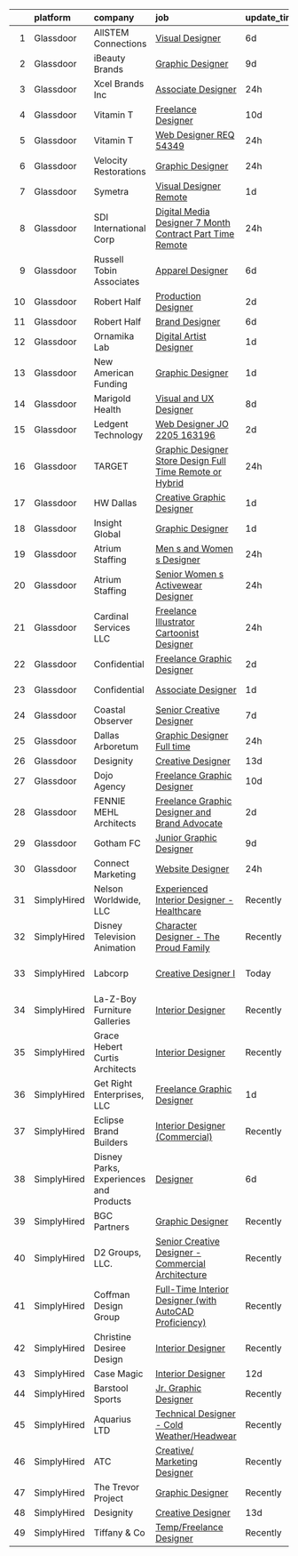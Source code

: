 

|    | platform    | company                                | job                                                                                                                                                                                                                                                                                                                                                                                                                                                                                                                                                                                                                                                                                                                                                                                                                                                                                                                                                                                                                                                                                                                                                                                                                                                                                                                                                                                                         | update_time   | location                   |
|---:|:------------|:---------------------------------------|:------------------------------------------------------------------------------------------------------------------------------------------------------------------------------------------------------------------------------------------------------------------------------------------------------------------------------------------------------------------------------------------------------------------------------------------------------------------------------------------------------------------------------------------------------------------------------------------------------------------------------------------------------------------------------------------------------------------------------------------------------------------------------------------------------------------------------------------------------------------------------------------------------------------------------------------------------------------------------------------------------------------------------------------------------------------------------------------------------------------------------------------------------------------------------------------------------------------------------------------------------------------------------------------------------------------------------------------------------------------------------------------------------------|:--------------|:---------------------------|
|  1 | Glassdoor   | AllSTEM Connections                    | [Visual Designer](https://www.glassdoor.com/partner/jobListing.htm?pos=123&ao=1110586&s=58&guid=0000018128538939b52a586d805d0ca4&src=GD_JOB_AD&t=SR&vt=w&ea=1&cs=1_65d9995d&cb=1654238972658&jobListingId=1007899657868&cpc=F41FEAB56D215062&jrtk=3-0-1g4k572aqr0i6801-1g4k572b8kugj800-106462cd46e89539--6NYlbfkN0Akmm0SHSm6KXMG3PLe28cvsql5ALZY-VGg2iXYcU3b0w4uAnFgzT5Ra8lcIzFNLUVJ_Vrg6DMrlCvoV0VETC6rERSPCpCmwaSW2zIQvOdXjWiSdZn8d7wOrZHbimuG0gg9vOQBu7U-BifMAPlIdnbWJyjPiT8FgqTD76ywH5haPesrC-8FZ_2wKAVxmtx_ViRSwhQFeC9YB6yTjYuX8DoPxLITY5B0VL3nRmOXuXjSPl3VZ1Iml48899n5AnM_XMlb0Giz2vqq0cp2vJS-TYfYr7Kd10IiFrVa82za-8ssPJlBVxUgBCswuePk0d0rdlX7u_xAoNxsdMtuoX9Zgxc_BgHn_zek1TryMOLXQLTl7QBLo9vCaEO_2AXg92gboR0iFPnHEeSVY-jVK1mzAg80h02OT9sUgc29kRXZ6K4ZhUP69qjrj2BOjXb500H59R16z_15OAGp_1QYrDexY3A-Ms1b6Kttd9v8zThXwLidmDUzMS-9WX5_XYDwWjCt_rBB73gnPjr_OQzAjwADcGv3lJUeBpUfDRxa8EkRbaOfsyV8xqPGc2FZBN0pkSBWyTw%3D)                                                                                                                                                                                                                                                                                                                                                                                                                                                                                    | 6d            | Bellevue, WA               |
|  2 | Glassdoor   | iBeauty Brands                         | [Graphic Designer](https://www.glassdoor.com/partner/jobListing.htm?pos=112&ao=1110586&s=58&guid=0000018128538939b52a586d805d0ca4&src=GD_JOB_AD&t=SR&vt=w&ea=1&cs=1_a7c41047&cb=1654238972655&jobListingId=1007889460296&cpc=8795CF9063CD573D&jrtk=3-0-1g4k572aqr0i6801-1g4k572b8kugj800-6ac29f4d46719f01--6NYlbfkN0Bak6EwiWOi-lH95KQGz_2IteeDTGQu8PC0CTdvZEvB8aTxCVl-Yeh_qmspGBAX3vgbxoJuzbW3FoZo6byqxCXLwNK56gfZUKijTHbUINfxmFBAYcY2Zo0iMzF5nIGQKxFqPZLLuwSb9yYcLqtdWuGuYE1VrKOIl7uGDXH6xNO85maWtBP_MC4qKz8SMUW7d8-vlif1-Lfok3kii3tS7-Y_gzB_uJ0u7jP4ROF8rXl-bxTUGVIdHoIu7cWGkU9Wb3D22dVV94vA9x_eBJm-PYQSWDTSlXzYRdfSTmNOHORLaYxbO4ez15NGS80Zpx-KQzb9xlo4kg6OBJGO-FpiQARDcfXZW7Ufn1B4sqzPF7Xb0O1hbJCfxGb9KQG6MxfvnnHFGx9dODIVw7jw1VDFGHs9sKrvhsFOnvEjrddk6DgHxIayP49Bmli6QmFInHt_nwtLgk_P90WA4e7yr6CP5ZzfWnZpOW6B6qYEOrn2VHKOwtR4xfDMkn5W)                                                                                                                                                                                                                                                                                                                                                                                                                                                                                                                                                                 | 9d            | Remote                     |
|  3 | Glassdoor   | Xcel Brands  Inc                       | [Associate Designer](https://www.glassdoor.com/partner/jobListing.htm?pos=106&ao=1110586&s=58&guid=0000018128538939b52a586d805d0ca4&src=GD_JOB_AD&t=SR&vt=w&ea=1&cs=1_1737283f&cb=1654238972654&jobListingId=1007913737672&cpc=59DF70BB7E75A6DF&jrtk=3-0-1g4k572aqr0i6801-1g4k572b8kugj800-32840be3987c0323--6NYlbfkN0AZiaPZyccuKjlre0e0RaBFeO48J0QExrO5hcuLctOVaJEbtQVSe57ouKjHvsZTeSfczNln_Mv-zUiIDV_BgQ63lEjBlgoFu9GCoYO3Y6Y2ErpDZQtp3XH39swyDB9u5PqSifa-5IVeclqRScAT-nSWChkcm8FRgq8oLf_Hf6dQcQHWFfTyNHUU5bc90guNqpjI76Vtcu14rNnxY9Zsm_oL6cZKmLydCWkYqg9RbrsH9NkioD9UZ77qc4NH6jjpNDeqkJnvzWe262hDPuPzpShl05nTSGOWu0xWhaungaU34k1f0c-25Oktp5sHZWaD2bSMnegxAU1HLoPQtg9f87qKQHuMYRx4LuykkBJt6rFOiU-reHTjjwvZt6T1qh-ckFK6_FUzzNp7_kLFO_h5D4-1w0qn4aKCCphav1s-H-wxPOCAJ7pfFTrL4w4O2OLrLcnh8BPZxmlJjayHDh_UphspyoKG01iQiQUKEkc8_P_FPRStJnFi-Xtd51Yln33FmSm5IzEjsCPK8w%3D%3D)                                                                                                                                                                                                                                                                                                                                                                                                                                                                                                                                   | 24h           | New York, NY               |
|  4 | Glassdoor   | Vitamin T                              | [Freelance Designer](https://www.glassdoor.com/partner/jobListing.htm?pos=124&ao=1110586&s=58&guid=0000018128538939b52a586d805d0ca4&src=GD_JOB_AD&t=SR&vt=w&cs=1_60c40e40&cb=1654238972658&jobListingId=1007886606457&cpc=AC285F3A3ECA6BB0&jrtk=3-0-1g4k572aqr0i6801-1g4k572b8kugj800-2ff419e625ff879c--6NYlbfkN0DMrcEu7yrtATojKJA7cEzGQ3FdRGWLh0CZQInL4ECGI6k5tN82kdM0cJmh4vC7GghVxyrUzrjmtHL2XXE1xu1WKn47zudU_8G7rKAeR5STyoms0UwUagd24LgO-MmLJh0bEVwf0VV0WMipix3sZShRi-pdAuurRcY5e-lstS1LNgv39iGzFthHbjYWxeorbkFyMbNxsHuoa0l5T_OMexGb98LDTwL5BHdwKEquvpMIkSTFnK9GyBG2JRUtS5HJAx-6OpszNC0k6SNFYeNgtPIKJz-lP3EIzNJg0Yfi1ofifrlI5K6wu0jGqDo8B6xEidzIP7aVwwxJwhNzDZf9MOxkjzsbRa0pOoqYtNsakm8xf2eFSwKEdQq3eFzKkQ1oqBoP5El42PmOcmtZx_3WJmgKirLbigkg3ir6YrOgbVvC_rea_JcgS0X5nrKW7zZkUNbTzKB7Uf5uVKOcqsYZrfXC)                                                                                                                                                                                                                                                                                                                                                                                                                                                                                                                                                                                                    | 10d           | Boston, MA                 |
|  5 | Glassdoor   | Vitamin T                              | [Web Designer REQ   54349](https://www.glassdoor.com/partner/jobListing.htm?pos=118&ao=1110586&s=58&guid=0000018128538939b52a586d805d0ca4&src=GD_JOB_AD&t=SR&vt=w&cs=1_833fb894&cb=1654238972656&jobListingId=1007913667841&cpc=FA84DF7EA1EC2398&jrtk=3-0-1g4k572aqr0i6801-1g4k572b8kugj800-a7f7f155a871ac9f--6NYlbfkN0DMrcEu7yrtATojKJA7cEzGQ3FdRGWLh0CZQInL4ECGI6k5tN82kdM0OKoro5eXmjrhU1LzCeq0l2fey8GZSLUeQyI8wJtdc7khoJnz1ye_svzGt8ipJ4Xezb5M5vnw8x2Ry5isYYH1vMOe5vdFxeLnw1xmlUG-k9PnJ5adMuUIFBAheuHOlSxd4E1qHFhhL9c_KqNVsDlxva62dmwueBix5xMhCXzBvitbysrPdf2oizdG9TAA8tBg472RFToAttOW1Oh1LQsbbOei3mzG36LbwN0DT3pMRe0vVexe_3AhvVFX029GiNubIOQIbEuERawlY_WTFYbDuF1unHhGh8MJdlkM5AtaXNF-7Je2e4BSu5Chtk_vd2l9wibnjmwCn-n236Sh3cEq2Yn6btfW_GBr1SB38U-Jgq9igf0-SXQ8EaNX03kKQ_ExvfgRBpHpzxdzOTRJDPpexXWvCrM5wYOt0nnF1ItsmlI%3D)                                                                                                                                                                                                                                                                                                                                                                                                                                                                                                                                                                                | 24h           | Remote                     |
|  6 | Glassdoor   | Velocity Restorations                  | [Graphic Designer](https://www.glassdoor.com/partner/jobListing.htm?pos=103&ao=1110586&s=58&guid=0000018128538939b52a586d805d0ca4&src=GD_JOB_AD&t=SR&vt=w&ea=1&cs=1_f410a14c&cb=1654238972653&jobListingId=1007914778663&cpc=CE83898D3A5B2434&jrtk=3-0-1g4k572aqr0i6801-1g4k572b8kugj800-6beba033e76bfc05--6NYlbfkN0AN77IQYG4qNB0SF0w9dx5AeT6p643ab1gAjaH6HGqssQBJA-4q5WvA0ZG4q-PtYsoL27VRgZesPYZ5TYeKJGsTk9sd5qPI9GqV0V53Y9gErt3P3dQlRX1ywWFN8_c7MCbDUTt8L50NDQJJqihxS0XDw0LtEAQceX81pr8pxlaREZhzzXpUn4ce3DEBww6yB6_zZ_lOQLVSikkUnEkRL_CCcVZdxLb6SSoTNd2r89rYw2b0DV27FUSf7UA_A4hZeU6IbNYsFEG44XyRhMLH-NOCwggZYJ0F15DY92_YMD93wv7LS9-Pzu_GHukfHrHoOH_Wsxfno10R7u4uo9YpUr1K3evBxLoRy7jyEAudHLuBNQZ9EFENLUGseJPI82LMfyZ-nHHdkUx2EN9b-ub-yOXY2lnFw-aqamgiBDVGAagAwlxktZs_lBJG9PWOKcpGEkXSV_tomoV5Cx08EZVUlbm80MxHFnU5_7-0rdNPcW-DmSBMClTdd6vMvK__mxZ5I-OD_ZwxOOsTjC8A4rKrxfK2dNgufiv_t2YBtAvlkJcErDrs0ykSXug05DsVD3wnEXrHoo77Q7YmtUVSYEdgRDkCH9F7e9iVKOeUHMEXKvxqHQ%3D%3D)                                                                                                                                                                                                                                                                                                                                                                                                                                     | 24h           | Cantonment, FL             |
|  7 | Glassdoor   | Symetra                                | [Visual Designer   Remote](https://www.glassdoor.com/partner/jobListing.htm?pos=110&ao=1110586&s=58&guid=0000018128538939b52a586d805d0ca4&src=GD_JOB_AD&t=SR&vt=w&cs=1_4609fd10&cb=1654238972655&jobListingId=1007910117840&cpc=8795CF9063CD573D&jrtk=3-0-1g4k572aqr0i6801-1g4k572b8kugj800-81365151b091542e--6NYlbfkN0DxLmO7NH_YTtLbOIMvJFqJGEF88__vqD2fZF7JxivJ0azNiCTgnfJhqK52DTe9kl3HxAUXSrL2mTd0Ptx5yHlrOP7pNyy_I0DH1ewqAlG-HwrZHUudZdbZdhMuQaE91j7v3Tw7VN79EeVQTmxCsMd4tn55Y-PDa_cgZasr_TwpzKTQ3dTEYY8EdfWwwMyh5wiz4DqCfhJ46kR_fl-UnIiPRUQjKkpaBChWxQqY83XIq-OI3BKYkEAO7RbE3H37cptSD9I6Jm8mJIpe4TZJ8neqbM3j-ZZFTdQ2lqaopqrRUYjziTjMhfIrFabemp1ErNl2VJyvy1OHjWiktjH000Jfb0jV64i9V-3cd_Prz_9Wn41Rvoa91hBDvkFxfJYszVt5cqok46M6KZ8DcABglWYBOjzL-JkD4wLQUQNDAFxDK9yb-vBc8JhHd-G1vDovBTvOhBgNBg74hbc5LMwnHtLggfzgiJKk8u1gNg_q4gUh_bViUtEAC9DCfRrxBGxBG164UPjuWFp5shA9-hRxEhNVTqWD-wo2gKAIinT0W065dEULBcnvXLUK2M8IeDDb31_Je3pwLNP96Q%3D%3D)                                                                                                                                                                                                                                                                                                                                                                                                                                                                  | 1d            | Bellevue, WA               |
|  8 | Glassdoor   | SDI International Corp                 | [Digital Media Designer 7 Month Contract  Part Time  Remote](https://www.glassdoor.com/partner/jobListing.htm?pos=107&ao=1110586&s=58&guid=0000018128538939b52a586d805d0ca4&src=GD_JOB_AD&t=SR&vt=w&ea=1&cs=1_1cc5e66f&cb=1654238972654&jobListingId=1007913595516&cpc=FA84DF7EA1EC2398&jrtk=3-0-1g4k572aqr0i6801-1g4k572b8kugj800-6e94d5f73870e175--6NYlbfkN0Bpkr0gJgqqHEIfrrGctVATkpcI4_CflKALKoBiu5AQD__GyEOPCzqRkbHslo4OGyrLvMSpdclUz2YHnjk3txt2K8sLPHPqqyN36p7SUX8wfRM82dr3V0GWVLTcuwTEC-v-EInkegKCYdK1KVvIs8wiAl7xzsI5Sa7mA4oTo2IEHAMbnJvoPy_zfx_P5b6pP1TDBlAoyvuQQ8VlYymIH9fiT-Kq4fXlE7szB8dkjbmza8UwHe5FdZioJ5P_f_LlqVWt-0lpz_E4zYTt7atN66sMvTZlQVoCmFLDj5OZ97vfJpE1bsaU1R9qcKplNZrnbQ0gdWBCOrcA_XDzRsZqABQ4bUbGxuclk9mdFBc3bRPy1OgD_4Widq4YHXd-u-E723xy1pC7C8jaVgbU2fKdelzSatmgfYQNMCjREddwhuH55wRZQKEhu7oBmWsrxmfTeqxHJDms5sNBJMdgG_5rOMUV4XtFEdvTSc3uNXPBb5_QY_0iZdrQOqtCeQs650ATKXKWGgJEwX35jDVskxaiJAy8)                                                                                                                                                                                                                                                                                                                                                                                                                                                                                       | 24h           | Remote                     |
|  9 | Glassdoor   | Russell Tobin   Associates             | [Apparel Designer](https://www.glassdoor.com/partner/jobListing.htm?pos=121&ao=1110586&s=58&guid=0000018128538939b52a586d805d0ca4&src=GD_JOB_AD&t=SR&vt=w&ea=1&cs=1_c5a934d4&cb=1654238972657&jobListingId=1007898526423&cpc=F41FEAB56D215062&jrtk=3-0-1g4k572aqr0i6801-1g4k572b8kugj800-084e6e4fc4d0e6cd--6NYlbfkN0AmAEGG8avFOUzrOsHfiknRKtH3A0Y6LZHoukWLvPWvQJxCZcAVCIDFyzk0WrVdXvqEEjfITuwa-D2Ik03CkY5AiwjrnBJu9hrLvu_iB614SF5jhJBybVtwIdqD9LiHTByLa_bhz8jSwi6DQgZNWtPT3Az_PyJUdlXQMtLFf8weayrHP5ErbHDvPY6tEdBBRN6JXaehfrfLiFv00kI-ew7zNfqApt3_aqN5cOdJRTSrLwAdkLCPHoNlC-k4ALIv5UIRj7ueprynlZz6YRbeDypebi4b5eBWPh6sNVY_kimUSh3bUKInnjEfA6MW1c35cBiXEq-9au3c6pvM6bShlNTkCCZun2dwqFk-b8Y7f69ynJiBiFfmBfyR7WmMOdzndGwExG9cA8tD768ai3R7HLYIJT1oe1oxDw5L0NWfmsoZ_Oj1lzH3hXOxV3tTh8x6llYxXJC2J0AjcRWodyrO6r7wN5LqULT6QBBsncI9qlbTcVvq-ApuK0WBf5rWRMZqkht7Rfl-NIznB6aUY-ToVjS2)                                                                                                                                                                                                                                                                                                                                                                                                                                                                                                                                 | 6d            | Beaverton, OR              |
| 10 | Glassdoor   | Robert Half                            | [Production Designer](https://www.glassdoor.com/partner/jobListing.htm?pos=122&ao=1110586&s=58&guid=0000018128538939b52a586d805d0ca4&src=GD_JOB_AD&t=SR&vt=w&ea=1&cs=1_a37ab948&cb=1654238972657&jobListingId=1007907399529&cpc=FD1C1DA32C38CFA7&jrtk=3-0-1g4k572aqr0i6801-1g4k572b8kugj800-f1bcdc9ee05ab934--6NYlbfkN0CpzDdaQkua3np5pkmj49lKioZwmwxQ-yx5plwbYmV_M1dPHXZSDPCPsE0q9CPNUjomw7Uxkzp9BGa1TPq2b82fGaOPJVzvfQhF2TdsQiw_H_kuZQTN0N_b6Ba81gSiPYMJNIKrLjSpN1z_6b9xCX16Xr8RmsCgpMlIuYJ1aOkk1lNYMjWL74AVooX2L-Unk4vBYR0_rkbvr1xwuQNMY_NlhSIdVCbr6cY6U751O27TR5vppZ0zKg7QA72bM4Gg44CVI14bniclOI39opRrhb_kU-ACRJ1cUOKippOjfCw_M3gLOKaZLydk7CvJh5Is0wljHcbsDR0ALd-xcz22cwGCuu39LjPgF0xJzIuqqcQkMlUBKeQV4KyylbauXkbBLEVuJzUhC3Jwwo0TwDbdb949IIxYLw5B0C72Mjzc3YnLK4-rA2vQ554ArR3YSIMrgkQkzbHS9ENlOPPkC7DJVFNOjvw0Bvm0zp-MvDrzTXkgLAhaf7DSIgj5lTmv0qWxGJBOCLFl1ZQajhNPZiKEYMQIqnyJ6S2jvRsH8TrmiJkdtYasIGi_SMwF)                                                                                                                                                                                                                                                                                                                                                                                                                                                                                              | 2d            | Seattle, WA                |
| 11 | Glassdoor   | Robert Half                            | [Brand Designer](https://www.glassdoor.com/partner/jobListing.htm?pos=120&ao=1110586&s=58&guid=0000018128538939b52a586d805d0ca4&src=GD_JOB_AD&t=SR&vt=w&ea=1&cs=1_b413fde5&cb=1654238972657&jobListingId=1007899188969&cpc=B076152010A3B66C&jrtk=3-0-1g4k572aqr0i6801-1g4k572b8kugj800-1365bfd008a6b3bc--6NYlbfkN0CpzDdaQkua3np5pkmj49lKioZwmwxQ-yx5plwbYmV_M0-UVVHCKd081IjkdtVfCvT0u337e1jU3LxFEbnfX4a8dm8LhvwRgMFjUWwJrrcx30I1yWg4D32XQq6ZoSAsfi9nKcmfdYIM-shq61FUzFFuYYhT_TKDPey8uiaz-pLB29gVf6_sUjc1igf5VdTO_VPeVlry0rcAUrgPRUV_8USNnTDyFCoXxsAVH8QbPfLVz8xh8eMYNtCXlRdFBxfkAmnp0NFLiGH9eqVBMqF9-yih4_WV1Y8_huTOovFD1E1eA1Swh9X6K7-ied8EvlbGJoDi9IsEEUxTqIfw_88Zx3e_gJThJrdrbRsTsMuvNWWBjE-_m6h4iqbR-av5MHsA6DKwduevaXulbnlAkye3i8_aeQK5Teh15_lnc_KTFFVE6mIMUZBIGwsDvMmwNP3wXZSdH4zp22stw22A3QCzPWMYnhDTcrYYOpj6j-S9Quq8AAuLHRjUtOeCiACx7rqCGmiClByV7Y-oBP4npbCEnYi_a3yW5E0mauJGHu4lITNYYNCuT0dqbvSA)                                                                                                                                                                                                                                                                                                                                                                                                                                                                                                   | 6d            | Metairie, LA               |
| 12 | Glassdoor   | Ornamika Lab                           | [Digital Artist   Designer](https://www.glassdoor.com/partner/jobListing.htm?pos=130&ao=1136043&s=58&guid=0000018128538939b52a586d805d0ca4&src=GD_JOB_AD&t=SR&vt=w&ea=1&cs=1_1ba1d0d3&cb=1654238972658&jobListingId=1007910824902&jrtk=3-0-1g4k572aqr0i6801-1g4k572b8kugj800-801fd84fe87f100d-)                                                                                                                                                                                                                                                                                                                                                                                                                                                                                                                                                                                                                                                                                                                                                                                                                                                                                                                                                                                                                                                                                                             | 1d            | Remote                     |
| 13 | Glassdoor   | New American Funding                   | [Graphic Designer](https://www.glassdoor.com/partner/jobListing.htm?pos=111&ao=1110586&s=58&guid=0000018128538939b52a586d805d0ca4&src=GD_JOB_AD&t=SR&vt=w&ea=1&cs=1_b17bbed5&cb=1654238972656&jobListingId=1007909691736&cpc=F41FEAB56D215062&jrtk=3-0-1g4k572aqr0i6801-1g4k572b8kugj800-eb8123416104037c--6NYlbfkN0C2BFb7Ub2YUp4strrym9V3pWtjyRKtgHKt_kMzkewmGGJEved23y_kY-GSZp2akmOOdKUWdVMGc4CwU53ZNv7QfQhZ3Ihqlw1S7iBhZYnmCZCSpGSOutVDuZn8spH5sciykkYdhJ01LFRw6qhHRKONYR_TZNqqkxyBdNAKux9NM4-haekDLfiMknzS1caGOaHMTHeysavF7tQwwd07_HC-Y1kvDwX7XH4sw4VPZhWfEY_UexgM01xWC0UA78lGvd2I-DYXJTgY6HNNF6SpjVvuaIcMMANw1k59i8Ydwr5QzXQrBnEDgr56424xQo4l6iZfNLnVRHPOghVAhzqy2LXxEROkZpY0BlkolLYgTJhV-7ZUsvD1gTslv_KjsJqdrcqBUfJZC1VZzHrdjdO-8DImTkagiZlvcEk3-wbqSwDbGZsOArVssYS2b1WrgbhGBSVyEgAuFwQ18FWQKz6qX6_4MDeHswA54LrP44XerkRm823XoO5LFmFi5Nsiq0cBQro%3D)                                                                                                                                                                                                                                                                                                                                                                                                                                                                                                                                                   | 1d            | Remote                     |
| 14 | Glassdoor   | Marigold Health                        | [Visual and UX Designer](https://www.glassdoor.com/partner/jobListing.htm?pos=105&ao=1110586&s=58&guid=0000018128538939b52a586d805d0ca4&src=GD_JOB_AD&t=SR&vt=w&cs=1_50c8b88e&cb=1654238972653&jobListingId=1007892502134&cpc=DE56C24FF6DEC286&jrtk=3-0-1g4k572aqr0i6801-1g4k572b8kugj800-9b3cb7afa3a868e6--6NYlbfkN0BOXuGoEprab630UTZtlO0zSF92s9S7S2JAKfDpgJnI48Yvg-kvAq5EQjCiABulU7rt4DrJjzq16LA1OYR3N2W3QFAt42dpjwDydXPo2L_CQ8fIPtmFZ94QuWaSO3fdpUYFb4e_ZVDov7iWUBDkdYR1UZrd3kOPXB7JaEf5-K9sncaqUe3g7zlv5dolpRuUs02ByIg5-2swZl_M1cGYn_c19ISMMpWh3rbr7Hel8JNDIs9haTTFMKDII6gyvzsDD901m4ZoWkdc5XUrRtOy1zTaDhKuxDju6KUWNOg1iJHyzioghQ_0Dzji7wraJaWJQqe72WlLq6Z1OACgV5C4wQD1XZLTFRZSf3BvdkjONEE6XqC4uYagqL8ilhbuOKmDgNbLt2eTHUaXXC6_FO36CXvWYFO2NiV27HjTiW64DRpkklCawcPy1GF7e09TRochDqI5Nce53dTa3_L0e9N93aNFXi9zjQ3IsvCWpcfsV_27kZH1u3vXPJSu2gYtXeJTYGRoq6P7RYElh-vBVgkR3wvGreUn_-iU3c82Z7eehFiBBoX1qCmYUhP7_TL1-lSASN7VaQ7UhH0T9W2UIbPkreDO77AqaDw0uKc%3D)                                                                                                                                                                                                                                                                                                                                                                                                                                                  | 8d            | Remote                     |
| 15 | Glassdoor   | Ledgent Technology                     | [Web Designer  JO 2205 163196 ](https://www.glassdoor.com/partner/jobListing.htm?pos=116&ao=1110586&s=58&guid=0000018128538939b52a586d805d0ca4&src=GD_JOB_AD&t=SR&vt=w&cs=1_b9282805&cb=1654238972656&jobListingId=1007906723309&cpc=9C2286EA3771AAF6&jrtk=3-0-1g4k572aqr0i6801-1g4k572b8kugj800-5a282bbbd631a6a0--6NYlbfkN0BhfrGGbcblirJ0_oD-V1jJ9SBvie1turFDKTAe6KCgNxcglQf_GDNs19Mxti6n_Sp54F89_heYYRzZJ9hO0oJi6IOcUU0cZVvCIU_r_CzZNI8hxIpCkBfxu0IBCaPQSrkiG1Or76uXPRWqvTrkMQnnWZ4reEK99lkCGsqIyhc-mM0mmlBm3NxAEoIUXSE_pKl9UyljIxSD10B1rZKgXgm4cWMDatmMCNlVzktdPmKaMgrZAB1IR4b3J2LndpFb55T6ege8aUJEEE_pgSknb5Itqs1sl4m1EuIkhPZM-DGf9kNBV5mZ-JOlUpKyRs1UHB8O_gz46gaC54SXpqHRpBl2av60G8xsX45712Zq2Dd1pIWLt_Vhv5ihd0W_zBvnNStH_pA4XfDdt_QKeOX5SHQfwM7QzJ8ZJGXt1haGdu1QsypGaDBMtEPzLZAvCLf77rL9a4ljCWz9NeqNfBhzQHlMrf1QSLML0h79RWHq-Jr2Kb-0wgrxzgJ9kSGwCcBn_oTtttS4KtdJQcPoHdwrfoNS6PxXhEkZNfbqmxhO9kGs4tCry-_GimsIVrVfRhmois6FYOQ2Ok33dly00ewdwBulv0xaA_2pg9JrlU1ai6aCDmmWqqCgXWkVKGJBBOYsT-FD6df83fxhpQ%3D%3D)                                                                                                                                                                                                                                                                                                                                                                                             | 2d            | San Diego, CA              |
| 16 | Glassdoor   | TARGET                                 | [Graphic Designer  Store Design  Full Time Remote or Hybrid ](https://www.glassdoor.com/partner/jobListing.htm?pos=129&ao=1136043&s=58&guid=0000018128538939b52a586d805d0ca4&src=GD_JOB_AD&t=SR&vt=w&cs=1_607ff73a&cb=1654238972658&jobListingId=1007912750652&jrtk=3-0-1g4k572aqr0i6801-1g4k572b8kugj800-66de0dc8f1352358-)                                                                                                                                                                                                                                                                                                                                                                                                                                                                                                                                                                                                                                                                                                                                                                                                                                                                                                                                                                                                                                                                                | 24h           | Minneapolis, MN            |
| 17 | Glassdoor   | HW Dallas                              | [Creative Graphic Designer](https://www.glassdoor.com/partner/jobListing.htm?pos=117&ao=1110586&s=58&guid=0000018128538939b52a586d805d0ca4&src=GD_JOB_AD&t=SR&vt=w&ea=1&cs=1_cd09b1a3&cb=1654238972657&jobListingId=1007909621925&cpc=32EE424DE2B657EB&jrtk=3-0-1g4k572aqr0i6801-1g4k572b8kugj800-9ac99e3de8a7bfc4--6NYlbfkN0AmNKfMoP4Y-WcwfZNcn8BOAGDuq6g8N_Yu2sz9wbgpAMHio7G6slkKqzeMFlgaBrkzhE14LYleqf3Q6LABEWjRbyJnVT1yGlhEEvvrl-QEVXlV_uXUNvoWOth82KgCTaPoxsz1FiBiSd4b2XuAroFsUC1rbLl_zqxZxGINb4NSWaVp_JRjS_STbxlyhi3EyG9Zq0Dl2ss9PZsuxnp9eFLm2SZeVjUw2KLTwQFk_cIoQ113kSyWITxuuFKFSrJIG_bNgVG_Q-YjrGAbyw4NDgUB4RCGa4wVs4zC_loiEFwVnOhJ4py6BEgVakJEd3y8i6eTHIxnM4kaShN7nTs7rBRWp_AWMymOa4-nUGiRJg1hCVPZ33bh9Ry9o1JNe738QLtBL7QH0yAm_NvsM5HhEeU0QYwL5OX6BGM55Ed9GPNyERy-Vd78yIEWWxfWTGKt2YBwLIkg4xKFcR9aX_ndPMmOudNdChXY9TO7m__YMfbb3rR0WaYN0npqn_VJL17jVF7EXUVSPvUxYw%3D%3D)                                                                                                                                                                                                                                                                                                                                                                                                                                                                                                                            | 1d            | Dallas, TX                 |
| 18 | Glassdoor   | Insight Global                         | [Graphic Designer](https://www.glassdoor.com/partner/jobListing.htm?pos=114&ao=1110586&s=58&guid=0000018128538939b52a586d805d0ca4&src=GD_JOB_AD&t=SR&vt=w&ea=1&cs=1_cad9345f&cb=1654238972656&jobListingId=1007909615558&cpc=334ABAF5D42DC775&jrtk=3-0-1g4k572aqr0i6801-1g4k572b8kugj800-9fc429a0fbe13b2d--6NYlbfkN0BKkHZu3wF05EeDimN_p6sYpKCMArvwa95YdH7UpkaBCi52Bcb3JNt3QpXU1JGZrLQ-soIKFdYbG9od2Yq-0NegJsC58ECwYxJGLw9S5AVWTGhsyZ4wXWnjjoChMDdbMfwHcAjtZNgWUtJWTLYDfO6VADaZHvd7ytBXWGoBsOrYYbra8uVV3U-PZcdEeZOQte29GO3uPmEOlNll_uKIKh2wv6lf25dMxY73S6CKIkeHPxrmK9uO6ibs4yGFCcqkaY491OurdlcRzjFa3U05uCcDcSvcxTjPpOuMY3M9HzbjvPLyC6G6QPVrRa1PRa21yJB10WMMDnMSCpBp5UydiQktX7f-oDoWWalPHl7j5lG-dixjW_ylWLxKAHsIdkL0n_Dgs0FsyJznY_A0GbjkzxlAr9Jd99f7pNSBevTtr2MqLEtENjEbFxNaVl_4OKOlMRFA84G-lBVxcIuO_oK-ggY_vVpaneefzD2HzkLYsZqYUovZe1GjXKFQaZbRxJ-iVrtkaiXkYrkFNw%3D%3D)                                                                                                                                                                                                                                                                                                                                                                                                                                                                                                                                     | 1d            | Remote                     |
| 19 | Glassdoor   | Atrium Staffing                        | [Men s and Women s Designer](https://www.glassdoor.com/partner/jobListing.htm?pos=125&ao=1110586&s=58&guid=0000018128538939b52a586d805d0ca4&src=GD_JOB_AD&t=SR&vt=w&ea=1&cs=1_3d7c308a&cb=1654238972658&jobListingId=1007913980438&cpc=9908D8D4413DBB8A&jrtk=3-0-1g4k572aqr0i6801-1g4k572b8kugj800-3d5321b8a4797312--6NYlbfkN0AJVhJRw9wUHBCF8R8adMoLXwMaKLwknIknnYTuOdK23DV61sywQ-0esZH64X1fzYdfQQyi4WL4dxuUOjWW0dz3AE5MfAHdkKsqEcrVggJ4UvnFyZVwA7SlMDzM7OLvfhasRQ-_pmp4foQeK9GrsjkaoggGj4NTExlk-Yty_4ppd6qDzU_VVhIRmisNj18xDAsn8djT9UV65LsuXOu8cOeqBljpKqAHdvxGcaOKpihX19CSjBhGTM83k7bbIsx5YChOn3-UO_dbH_EA-hhhRtSN_Yeo5mOn8T3QRzXDZ26Nbl0_LLzewErBbvT3cbtAVmMrixtxIgYSoQW2c9KdBxXJ8Sa4z3qkahf5QnqDLJF1DkoEi1a9jVrr15KVxTSaaNrh4cjcXS0H7YCHkguJZpN4hXJN2yOazON782QNKCceiiASiVPsNPRXzCfvIwMQFEcAP5sh2NblM5elwHI3HIZUZDyOvNd8js7Pd6-nWkL_Z_CukVRZcEX7Ga8tW_oo_No-iQiPKkdi5_mb5ehQx2391Bhr4AwmFBYk8Ujm_ERifb4B-ZwwkdpaJS4MrwPcb487xX6nN9dTMlBNBdHfGigwIgNNTcv4OzIzQryOkNwiKf2C-IzrFmcyMljutYuHeRCKFh6XknLpOTn_CIYIcssmBCineKOixDNKLrSdzFuepxh-nnhhLqSw2Ck2HOXc3RInVmu9u38AIN6y-lCfXavE19wPhSXKZ20IF4e3huHdXFFSHxi6f42gRTJpvVhM7JdTaIsR7e6WOcA_czntO4VdrPxoHnfNpNfkNC9eaWBvLYVwJPRfZTFe3qMbavvleFxKMyWcursIE39o97w-2tzZjNtZJhmUgt_mxyvJ8-X4hn299EuKXOxxyZPmp1hptnGCv-BRUYW93UUiGjlm2wTKUdaUzuVDaZ01wqR_NRdteTrT3t6qWp-Xu0euhtwpKEEOz7SZfBt__6v0hwH5ok7OUt1JCNoYTZLV4KVVNI8wUDWbnFunNfkZJRtLI3Kgnv4%3D)         | 24h           | New York, NY               |
| 20 | Glassdoor   | Atrium Staffing                        | [Senior Women s Activewear Designer](https://www.glassdoor.com/partner/jobListing.htm?pos=119&ao=1110586&s=58&guid=0000018128538939b52a586d805d0ca4&src=GD_JOB_AD&t=SR&vt=w&ea=1&cs=1_2a96dd8a&cb=1654238972657&jobListingId=1007913783944&cpc=F41FEAB56D215062&jrtk=3-0-1g4k572aqr0i6801-1g4k572b8kugj800-497a26064614b827--6NYlbfkN0AJVhJRw9wUHBCF8R8adMoLXwMaKLwknIknnYTuOdK23DV61sywQ-0esZH64X1fzYckDJKgPKN4XDAcHgCIGFo7tDNV0C_ookaeRI5lMF_QKjo5RyKp-34Phye3EyB-6iKK6bHFbJ0NZxXXs-HsdiIG_9OPy4PLg5QL1Bv_1TahmIOBSgwmyJcM85yaPhgBKjkt4u7BnDOuZIdqUHdq66Nr8JsYfGuV2c9kt5F99VCx4DyuHUXzG0EkBvv-E-0v26yRvSgIhf6jdkwyRTZOd-9vwQuP5G7r_KLG6gIh-HFeo8dSDaQBy2Sj2zMW9uswc2DKBCfBv9NyKWDHE3VjisBCzgLPXRQ4KQIIWh3P81GWA3ZaYcVCnzppOnNftbUP3zSRPgM2TMPsXETvAUVHfKBgJQjOgV5Ahsi3H6IIs5pAimak3EllhLQTsjDPG0TxP0yY4jnXIBkg_OE6nqTd32vqCKa0nxsbMxwm4K4ZX1x_qtPjZcfb-9zqK8M0kIv-Te22KsPT4F9Zge95HSlZemrpKwmCxlSK0onQBT12FMPh-rE3cK9s9MdRFUcC91oynKVMESN0fxhBsZqrTuFqFutrtZPILl23IMzrgyh0Y6fS-Td4q2TOLD3vWfj_jwrzma4OWopGo_jtYCtYuu08hJH5bp9RWEcENaq_hm2POATDaVZsfVvTRB_MMQEXm9qP3kcXilcOizF2HRrEokHTob-84jLdPcunhkeEjjX7PoTs3B2ELy9tMYQQ12YyL0M3YcKChQuFAH2pmd6jYuTDE8J8BPxgdYarunEYDcCAsDBVFRdCfNgW6v3_VtoWakTlX7obLeyT32U_dmdEKkNQ0Je0Gv0lxLjlgsFMAd0Vtqb9KzyVRrsE4cdzFEH-IAmHAs1pLAycO79cAvhDqPHDE_bT1rpTMGp1GoDkw8SI0SgfxHt6OYAAz-yhB89PuF27uWUEk3kEUhjkKqrBHx9HZzBv9jmlhZ6tPE-lo6TK8_odQsO9L-LLLNK27oPOuTK9YQk%3D) | 24h           | New York, NY               |
| 21 | Glassdoor   | Cardinal Services LLC                  | [Freelance Illustrator Cartoonist Designer](https://www.glassdoor.com/partner/jobListing.htm?pos=102&ao=1110586&s=58&guid=0000018128538939b52a586d805d0ca4&src=GD_JOB_AD&t=SR&vt=w&ea=1&cs=1_e3cb5c63&cb=1654238972652&jobListingId=1007913886300&cpc=663B5FE45D73772E&jrtk=3-0-1g4k572aqr0i6801-1g4k572b8kugj800-c0b8f9af41d213ee--6NYlbfkN0AtlW_omU2Xx3W-19HQ_drmTKCWebiHnmA5lS5PDL5G8ZkX8NO2bnXzBRskegpKt7uCSkAem-byvcM2oQOTNWffifD7E7DpgD-G5tuIVSJyd2fpSwj1heNjma_6nGXQZsOMtOjZH802ySzCbDJ_MtuLytCrhZMkF_yILfN8HmeVLPWRsHEh517VIaTGL-Mf7h_aLNczDgj1RnC75uyX7-vgaWiLlexjAGAQdWi8wqwDIYB-oUaLYTzS4XRa85N27xuLaCBwIXKmcTuENTX_yJ0fkJZ0Ew2htuRgkHa29tJJnwDUfDglpsENpgDvGcnNGBHmya2hCtgObDaa-rbhaSFzMcAJVkI6OmjTZIPqHIJckjAmbWlyOtXmsmFc5oNrslTRnddBYgHIUgoXCVoIshC1nTQkd8ksQlK1z3BQNxXsmRZRSY-hcq3SgfabTNj-gYtd4AXJgSmIeLftFB5ciVqtNTO-H_FhqrMzaUq4-tePEBWTeftxvHf8RwDmRfTKqux883IxhLx4WQ%3D%3D)                                                                                                                                                                                                                                                                                                                                                                                                                                                                                                            | 24h           | Remote                     |
| 22 | Glassdoor   | Confidential                           | [Freelance Graphic Designer](https://www.glassdoor.com/partner/jobListing.htm?pos=109&ao=1110586&s=58&guid=0000018128538939b52a586d805d0ca4&src=GD_JOB_AD&t=SR&vt=w&ea=1&cs=1_c4e739b5&cb=1654238972655&jobListingId=1007907463958&cpc=451933188B21919D&jrtk=3-0-1g4k572aqr0i6801-1g4k572b8kugj800-aa998eb2b6ff81f1--6NYlbfkN0AXmc0ozA-ng38EaH65ErDf9X50qwqtw0EVv_aWSftMb4XYgkFokbHaBTL4PC5j-dByB5D07M8KP08yY-yhkVOnSMav7WhqH6rF2ddrUKfninvf5CXgjVsSNwUCdOhuHss6vcsobFZm4LAk56zy_uh_8ht9OuX6D7z3LeuEWOhmKnV_d9Z7aP8L6Xij2sw1D5KLl159C9zdrhg6DqmJEh_N6yshr4K1QRFHfrKgutLu074kfsr09mN41aBm5qUM5kDRQDEn346I5uo7kc1JSnpN5MId8imIRJHtwwlQpoANlmjdAjvVbfCVXYl_Oe6jLUsKBcTNhiva87gsOxHOQerQfPVrFrRSOZY-LetzxK9uesonOUk6zJfnYfZlDzad8kTIYcAhP7W1CFmzduZh4CYEeVSD8_1jSRK7CcPD_0RtWqiBUeRMv2PgwWR5K-GoTqvC0QJpB0_pz5m8EOUaWwM9QSA3TZpIrwpXUVNjlPYg0N92YkCcZ_fhLBRMeYZt_AY%3D)                                                                                                                                                                                                                                                                                                                                                                                                                                                                                                                                         | 2d            | Remote                     |
| 23 | Glassdoor   | Confidential                           | [Associate Designer](https://www.glassdoor.com/partner/jobListing.htm?pos=115&ao=1110586&s=58&guid=0000018128538939b52a586d805d0ca4&src=GD_JOB_AD&t=SR&vt=w&ea=1&cs=1_5376d848&cb=1654238972656&jobListingId=1007910303463&cpc=149B3D5996025BBA&jrtk=3-0-1g4k572aqr0i6801-1g4k572b8kugj800-6350edf76e881852--6NYlbfkN0CqvJSq_zTLMD49U7TMKj0W9F2GnfPdvBqL9dchVKWfnZ77s8arKG8GhAZ4QI4-Fxb8Up1RBytlIZ9q_NI7qTlWFEEluwq0My7-oTeYT8kA_jZfpxumIcCO_VHSObp0Vf9vO0fruaAVGhatSJS_zoaqVzL0PUYxI5EgblAqUG0A9aXcKYdwULMQ7gHX2InSYuVhjkivzQ5NIHN9iFxukURSnXV7e4CVFDJFhvOWTei_ayvt0j1nilft73tB1nYpC-WQ999qKf9dDE9gIyMhwrBR4Z_8dP9J1csO9BENplm6dwcSWeK5L6npUIEdx1NF3ABqKvKVZc0tGk_PA2nu7WwVvRQyULB1xsfluVR3N2gB7npf_NvIrOASrYaEAwflYs40paAUAqb4X4Fdh6kJGUNrJ7R8n88MvhVOlC27Hu3KdcHpH3pTh3c8AsCY8ppj7AhkVJOPcdjEtrzmaFF4Q7u7l0aTz_dTKQfBLD4kc4flYmGycrr7BYbFghURpeVRR28-6T1_zzvjVg%3D%3D)                                                                                                                                                                                                                                                                                                                                                                                                                                                                                                                                   | 1d            | New York, NY               |
| 24 | Glassdoor   | Coastal Observer                       | [Senior Creative Designer](https://www.glassdoor.com/partner/jobListing.htm?pos=101&ao=1110586&s=58&guid=0000018128538939b52a586d805d0ca4&src=GD_JOB_AD&t=SR&vt=w&ea=1&cs=1_837edb1a&cb=1654238972652&jobListingId=1007894886395&cpc=BD090CE016BE616F&jrtk=3-0-1g4k572aqr0i6801-1g4k572b8kugj800-81c577a36be9a14e--6NYlbfkN0Bi-g4OEguhQEx4pjzkmulzkFDPdVMQm6g82nLRMcVRUHK_7i5h4gxF4dhPK62xluawIfOdg1KdOMuFCfWMofJVAosRn_5YpIx5EgfxUSTA6tECtGWN4wH6oytwIlBlsPIBGAwmtj8G4KP9anKCFD3KXKsiPoELlGF_YpofW6-XuxjO7ONgXag68KIQkq-swTWIErzQsk6g7dMrlz7PIVEfUoPW_tnMPjwWHOtBABF4IZyJWGZ8zkCLN4NM48W5Lovyb4Jag3aAojwBOBbLHg37qJ7GU4Ntd7-CpAoDJkHIVcHEVa2KaIUBcyI88BTgIulaCowzPg3pHAlRvKLEyEg8lIAVy2MpV8R3XkwDvkVEMlRtfgVX8FMirZLx_4VhyVCFj3lpkTkkaRXi-LjPySmZtyiGbLsot9J_uWiIB4se56ynKWR6PrL6K_BEVnN-PCLR3EO2XTquXST6_3388dFOJVIEQskjLnCkNy8IqTwpOnvJlANwaWk03t_1SRqkKW7DOxXx_VHGSg%3D%3D)                                                                                                                                                                                                                                                                                                                                                                                                                                                                                                                             | 7d            | Pawleys Island, SC         |
| 25 | Glassdoor   | Dallas Arboretum                       | [Graphic Designer   Full time](https://www.glassdoor.com/partner/jobListing.htm?pos=126&ao=1136043&s=58&guid=0000018128538939b52a586d805d0ca4&src=GD_JOB_AD&t=SR&vt=w&cs=1_ceff0eca&cb=1654238972658&jobListingId=1007914866285&jrtk=3-0-1g4k572aqr0i6801-1g4k572b8kugj800-a65cafae04f85486-)                                                                                                                                                                                                                                                                                                                                                                                                                                                                                                                                                                                                                                                                                                                                                                                                                                                                                                                                                                                                                                                                                                               | 24h           | Dallas, TX                 |
| 26 | Glassdoor   | Designity                              | [Creative Designer](https://www.glassdoor.com/partner/jobListing.htm?pos=127&ao=1136043&s=58&guid=0000018128538939b52a586d805d0ca4&src=GD_JOB_AD&t=SR&vt=w&ea=1&cs=1_874155d5&cb=1654238972658&jobListingId=1007880474518&jrtk=3-0-1g4k572aqr0i6801-1g4k572b8kugj800-bdbcdad92f10c625-)                                                                                                                                                                                                                                                                                                                                                                                                                                                                                                                                                                                                                                                                                                                                                                                                                                                                                                                                                                                                                                                                                                                     | 13d           | Remote                     |
| 27 | Glassdoor   | Dojo Agency                            | [Freelance Graphic Designer](https://www.glassdoor.com/partner/jobListing.htm?pos=108&ao=1110586&s=58&guid=0000018128538939b52a586d805d0ca4&src=GD_JOB_AD&t=SR&vt=w&ea=1&cs=1_81d81704&cb=1654238972654&jobListingId=1007886314219&cpc=D2F1DE17EE1F43B9&jrtk=3-0-1g4k572aqr0i6801-1g4k572b8kugj800-e1971c5e7f865864--6NYlbfkN0BJ7SxFFu0QS4s1WksMiRI1tKjLJJuNPDUQ_PYvNvf3fpUzcpH-6oJ1gM9ZieZiUVApO4EXtJPJ4hzvl3ekleuOI2KrkFbOcArk2rtAUlVu53MGm_q-S3UTLucUxmWS18iyZvJQrtozoBbkMf2-jh_fwPDIZahjC3Rt9-KJN3IEAo5njvaWVslXID93r8-9Ey5ZNBbDYuoEN-er2nI8zULkM6r-sgU69DgMUPzG8nha1xbnlgqHNxYsus71Nd8GEGgEhro-NZPSZbfzFj61R_NQy7Dt5rOdFNzUBd9G18Sjlklq3wDVjmiP6aRrWq1GhchqICuTpeGZVI2QA7VAliqIqFqDN4XKo1KlXh4m9H-nG9EVBahC8_CElx-4zyrM2MToVqCmPSRV1lS8BWCam7fEA6mCfGIejV46_KqACJ9qYlC6O8NhgoesjUo9KdMmSKepGgUTaihmULQrs30uFjqf0wSJa6rocPz2_ph8jNiC5etCe-HO7U0Hjf93r_WQYLdbg4M0Qsr6rA%3D%3D)                                                                                                                                                                                                                                                                                                                                                                                                                                                                                                                           | 10d           | Washington State           |
| 28 | Glassdoor   | FENNIE MEHL Architects                 | [Freelance Graphic Designer and Brand Advocate](https://www.glassdoor.com/partner/jobListing.htm?pos=113&ao=1110586&s=58&guid=0000018128538939b52a586d805d0ca4&src=GD_JOB_AD&t=SR&vt=w&ea=1&cs=1_b6836b98&cb=1654238972656&jobListingId=1007905966163&cpc=2CAED5C921A5F994&jrtk=3-0-1g4k572aqr0i6801-1g4k572b8kugj800-003ba351f1dcb63e--6NYlbfkN0BG1QWpzEe2U3QA6Vqi_sjmYLnL8UwDHOnvXMvQ4BPtGbvMljWF5gVU5_RMG5pVvERma6uIN-MpxqkUhFukZ4vNRes7jdVyWOADuawNGmeBJnAqSCDmmO39KoweiRYWQT4BEB8Htc9ANfSiAJIK1VkPXbz5mYM_WZfjaoddtL36X0oZjMoqadeuX_9C8PqgiiW3h6H84rEBB5sZ2hzaiUf2NPBEVYV027U6IMSlJv8W7pdCSroDtt_frbivJHFr-AsOw6TMnVV7D1YRYxpJSqyprnoJcnX0W1K9TUeobdZa28hZ7C6dLAVi8Qtt-GeYPLfqHwDBOxUYuwgKFVlqls-T9kpjKn9ZVLl54CZ53_OIzQRzNm1OcekaX9hJtXVp47ePOOOSJ7KYOVYtK9FMRxjMwYNFC8wFCR6HiHjeeNm62dVt6h_592nj089ucFetokwYATvJnYaRMi1oi0ywZ8EgIjW6q05C0sbEbfoyK0R2Nn0GvS1-gX7b44Ippmu1ELE%3D)                                                                                                                                                                                                                                                                                                                                                                                                                                                                                                                      | 2d            | Remote                     |
| 29 | Glassdoor   | Gotham FC                              | [Junior Graphic Designer](https://www.glassdoor.com/partner/jobListing.htm?pos=128&ao=1136043&s=58&guid=0000018128538939b52a586d805d0ca4&src=GD_JOB_AD&t=SR&vt=w&cs=1_e0ac4b86&cb=1654238972658&jobListingId=1007889234384&jrtk=3-0-1g4k572aqr0i6801-1g4k572b8kugj800-e4f043f49924bdb2-)                                                                                                                                                                                                                                                                                                                                                                                                                                                                                                                                                                                                                                                                                                                                                                                                                                                                                                                                                                                                                                                                                                                    | 9d            | Whippany, NJ               |
| 30 | Glassdoor   | Connect Marketing                      | [Website Designer](https://www.glassdoor.com/partner/jobListing.htm?pos=104&ao=1110586&s=58&guid=0000018128538939b52a586d805d0ca4&src=GD_JOB_AD&t=SR&vt=w&ea=1&cs=1_0e597e3e&cb=1654238972653&jobListingId=1007913823562&cpc=7AD1D84939BBEEF3&jrtk=3-0-1g4k572aqr0i6801-1g4k572b8kugj800-927f15994464d5b2--6NYlbfkN0AOU4CupoEszF6aan3T-A3z48ZUg4zNuZDs-C5FmGNPwjrS6MU4_JMJdYnkRwJBDKWmYmSQZpOqFpiqq_XaZRCj4rwdFgoOGeR1U2lhatFxECFiHteJYtSW_81fZQJ6_lgTICdxSsw2Zch6dBXqzf5NBAgxzbSGwdzn19Ymikje2OqfzH5bU5GYxPrVtmIqvYoP0SkDtE_Zx7nZ_XPWYHYfUOkQiCN16Wr2B4eky4Hzf26vdSgEYTccfEkbqOFl1poe2fwWt_S0cQLKoDRUd3rdYTzCnc2ZfvfbrySRFyh2Y__tpOtHVfs79HyRqUsOu6mSFjiD2Q5VePnJ4ZqwcqOctYRJJXuXObUhrauZ_FEGT0PTzSq_za_BURXWc0apRrjdK9fPGWV29tPmvuJocAr3QRAYcY9QuTHmD_fAeBhkGsillqp1WnlGx9TH19W0Ymc4wGoQSlUvTynRe2AgCfB6b4OuduzV-WPMguLy6zqbedlUm6JzhruHXzi9pptUrak%3D)                                                                                                                                                                                                                                                                                                                                                                                                                                                                                                                                                   | 24h           | Remote                     |
| 31 | SimplyHired | Nelson Worldwide, LLC                  | [Experienced Interior Designer - Healthcare](https://www.simplyhired.com/job/0FSRkblbzKngBRPmcvJMj4KuK9fvb5suCUZep50UMGVV7TdWgq4S7g?q=creative+designer)                                                                                                                                                                                                                                                                                                                                                                                                                                                                                                                                                                                                                                                                                                                                                                                                                                                                                                                                                                                                                                                                                                                                                                                                                                                    | Recently      | Coral Gables, FL           |
| 32 | SimplyHired | Disney Television Animation            | [Character Designer - The Proud Family](https://www.simplyhired.com/job/TtZSfKNaqSYbi-mUsFNEmIKbeOymFWfJmq8d89Wg0wN8o-jwkPjqaA?q=creative+designer)                                                                                                                                                                                                                                                                                                                                                                                                                                                                                                                                                                                                                                                                                                                                                                                                                                                                                                                                                                                                                                                                                                                                                                                                                                                         | Recently      | Glendale, CA               |
| 33 | SimplyHired | Labcorp                                | [Creative Designer I](https://www.simplyhired.com/job/-KPK8KFzd_ZgfnC_dGz9DqfOpbsGlGR6qT7gdIIIfgiU6E0r-G-f3A?q=creative+designer)                                                                                                                                                                                                                                                                                                                                                                                                                                                                                                                                                                                                                                                                                                                                                                                                                                                                                                                                                                                                                                                                                                                                                                                                                                                                           | Today         | Research Triangle Park, NC |
| 34 | SimplyHired | La-Z-Boy Furniture Galleries           | [Interior Designer](https://www.simplyhired.com/job/UHubllEQtckZNBUGK-lNAZ5noOOKImUZaAdnaG3Ip3N2su2kXrt3dw?q=creative+designer)                                                                                                                                                                                                                                                                                                                                                                                                                                                                                                                                                                                                                                                                                                                                                                                                                                                                                                                                                                                                                                                                                                                                                                                                                                                                             | Recently      | Raleigh-Durham, NC         |
| 35 | SimplyHired | Grace Hebert Curtis Architects         | [Interior Designer](https://www.simplyhired.com/job/P4uYYbTk44YufM37BPFLKpQnRPhgT-TJJnBVKOfPULdXvverRsfOJA?q=creative+designer)                                                                                                                                                                                                                                                                                                                                                                                                                                                                                                                                                                                                                                                                                                                                                                                                                                                                                                                                                                                                                                                                                                                                                                                                                                                                             | Recently      | New Orleans, LA            |
| 36 | SimplyHired | Get Right Enterprises, LLC             | [Freelance Graphic Designer](https://www.simplyhired.com/job/CHpF0u5f9DgTK9ZK9hntcb9j6nAKVJwn9Jms9mnLYz9Z2OrAkiKhcw?q=creative+designer)                                                                                                                                                                                                                                                                                                                                                                                                                                                                                                                                                                                                                                                                                                                                                                                                                                                                                                                                                                                                                                                                                                                                                                                                                                                                    | 1d            | Remote                     |
| 37 | SimplyHired | Eclipse Brand Builders                 | [Interior Designer (Commercial)](https://www.simplyhired.com/job/X25uucX0iUyjBPX9LFShukNgRJcESR3zDeCMa0IPzjM9e_VIhYcQrA?q=creative+designer)                                                                                                                                                                                                                                                                                                                                                                                                                                                                                                                                                                                                                                                                                                                                                                                                                                                                                                                                                                                                                                                                                                                                                                                                                                                                | Recently      | Johns Creek, GA            |
| 38 | SimplyHired | Disney Parks, Experiences and Products | [Designer](https://www.simplyhired.com/job/UtpMpQRuiKJCE2hn-sJsJ1IHQSMVHG6Z5OwRSNdpmgq6NzJ2b8oHkw?q=creative+designer)                                                                                                                                                                                                                                                                                                                                                                                                                                                                                                                                                                                                                                                                                                                                                                                                                                                                                                                                                                                                                                                                                                                                                                                                                                                                                      | 6d            | Kissimmee, FL              |
| 39 | SimplyHired | BGC Partners                           | [Graphic Designer](https://www.simplyhired.com/job/ZSKhi_PKH4e6CSv2vU3kbeK0zioSCcnvja9vKwBC4yShvz3Zfr6CYA?q=creative+designer)                                                                                                                                                                                                                                                                                                                                                                                                                                                                                                                                                                                                                                                                                                                                                                                                                                                                                                                                                                                                                                                                                                                                                                                                                                                                              | Recently      | New York, NY               |
| 40 | SimplyHired | D2 Groups, LLC.                        | [Senior Creative Designer - Commercial Architecture](https://www.simplyhired.com/job/Yzphuvu4v4KIeGAg97r-GC4K2aaGuq7WuIAfSSpOBYl9P_dmzDtnLw?q=creative+designer)                                                                                                                                                                                                                                                                                                                                                                                                                                                                                                                                                                                                                                                                                                                                                                                                                                                                                                                                                                                                                                                                                                                                                                                                                                            | Recently      | King of Prussia, PA        |
| 41 | SimplyHired | Coffman Design Group                   | [Full-Time Interior Designer (with AutoCAD Proficiency)](https://www.simplyhired.com/job/Xx7hJsbn6OIObeoohRD70Y4VdH0y_sC279UDSdlsem1MGWNh8Uj_rg?q=creative+designer)                                                                                                                                                                                                                                                                                                                                                                                                                                                                                                                                                                                                                                                                                                                                                                                                                                                                                                                                                                                                                                                                                                                                                                                                                                        | Recently      | Naples, FL                 |
| 42 | SimplyHired | Christine Desiree Design               | [Interior Designer](https://www.simplyhired.com/job/nSMQffXmY4HMAd6rG5m1l4KrPc5noLJktjUv4zesFLGbh2AOD5D1aQ?q=creative+designer)                                                                                                                                                                                                                                                                                                                                                                                                                                                                                                                                                                                                                                                                                                                                                                                                                                                                                                                                                                                                                                                                                                                                                                                                                                                                             | Recently      | Remote                     |
| 43 | SimplyHired | Case Magic                             | [Interior Designer](https://www.simplyhired.com/job/WAgF14JmswB6TGD-JUfpPD-963ncL4DfuCrtth1pVIXsR89yXGJEBA?q=creative+designer)                                                                                                                                                                                                                                                                                                                                                                                                                                                                                                                                                                                                                                                                                                                                                                                                                                                                                                                                                                                                                                                                                                                                                                                                                                                                             | 12d           | Remote                     |
| 44 | SimplyHired | Barstool Sports                        | [Jr. Graphic Designer](https://www.simplyhired.com/job/Y4FCpe7Fk3ePIjx5rtw8GJ_lcqAQ7NjV6HkHug89DeJmbte9xR8fEw?q=creative+designer)                                                                                                                                                                                                                                                                                                                                                                                                                                                                                                                                                                                                                                                                                                                                                                                                                                                                                                                                                                                                                                                                                                                                                                                                                                                                          | Recently      | New York, NY               |
| 45 | SimplyHired | Aquarius LTD                           | [Technical Designer - Cold Weather/Headwear](https://www.simplyhired.com/job/i6-GiiOYYZyEA-8i4hpSI0gssIZHeeYbggrO_FT8j-daUzptnv8rkw?q=creative+designer)                                                                                                                                                                                                                                                                                                                                                                                                                                                                                                                                                                                                                                                                                                                                                                                                                                                                                                                                                                                                                                                                                                                                                                                                                                                    | Recently      | St. Louis, MO              |
| 46 | SimplyHired | ATC                                    | [Creative/ Marketing Designer](https://www.simplyhired.com/job/CainPTUnjSJqCuhVUU2cuwmZavLXfeGIM9cMdBvgryFfvJytVw5FqQ?q=creative+designer)                                                                                                                                                                                                                                                                                                                                                                                                                                                                                                                                                                                                                                                                                                                                                                                                                                                                                                                                                                                                                                                                                                                                                                                                                                                                  | Recently      | Remote                     |
| 47 | SimplyHired | The Trevor Project                     | [Graphic Designer](https://www.simplyhired.com/job/3rYMdKhSr6EpWm-q7r75M2BLKTCb8o6XTtAQHf5ZMFgbG5OOrbXAnw?q=creative+designer)                                                                                                                                                                                                                                                                                                                                                                                                                                                                                                                                                                                                                                                                                                                                                                                                                                                                                                                                                                                                                                                                                                                                                                                                                                                                              | Recently      | United States              |
| 48 | SimplyHired | Designity                              | [Creative Designer](https://www.simplyhired.com/job/2y9_sik6i-EF5zZIIOtMxcUJ5L_EDFFrJckJ3BbFBjTd0jWKlAiwjw?q=creative+designer)                                                                                                                                                                                                                                                                                                                                                                                                                                                                                                                                                                                                                                                                                                                                                                                                                                                                                                                                                                                                                                                                                                                                                                                                                                                                             | 13d           | Remote                     |
| 49 | SimplyHired | Tiffany & Co                           | [Temp/Freelance Designer](https://www.simplyhired.com/job/wRSDiLSOi1eIpTXR_3xkXPTiP04kx2C6inftBdz9Zhvv1DLpbGJ13g?q=creative+designer)                                                                                                                                                                                                                                                                                                                                                                                                                                                                                                                                                                                                                                                                                                                                                                                                                                                                                                                                                                                                                                                                                                                                                                                                                                                                       | Recently      | New York, NY               |